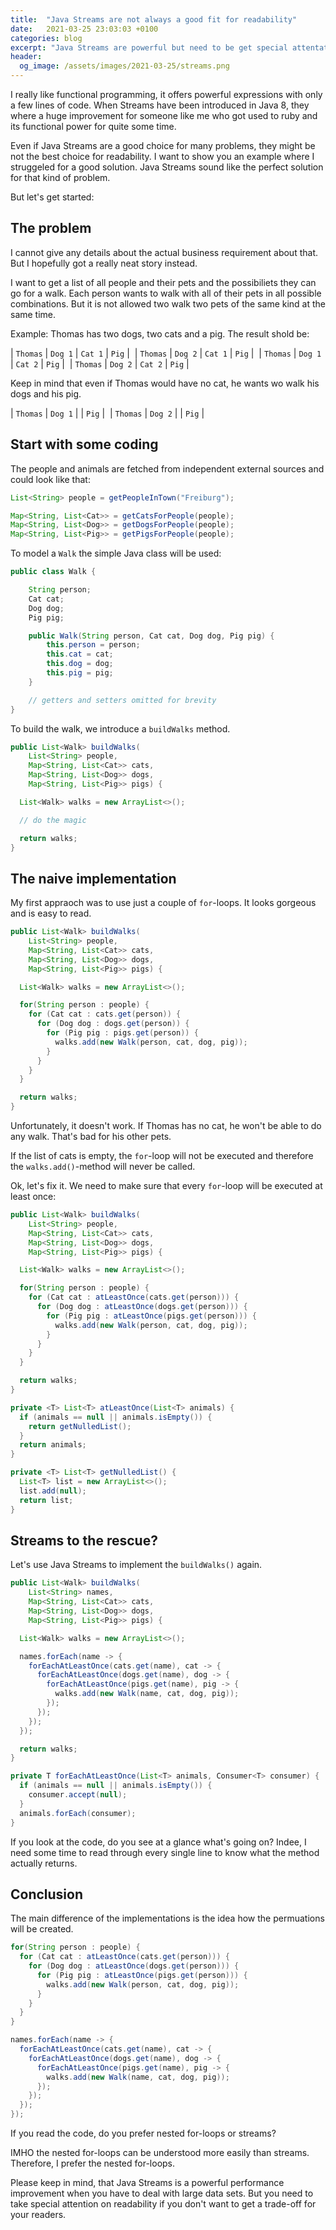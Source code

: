 ```yaml
---
title:  "Java Streams are not always a good fit for readability"
date:   2021-03-25 23:03:03 +0100
categories: blog
excerpt: "Java Streams are powerful but need to be get special attentation to keep the implementation readable."
header:
  og_image: /assets/images/2021-03-25/streams.png
---
```



I really like functional programming, it offers powerful expressions with only a few lines of code. When Streams have been introduced in Java 8, they where a huge improvement for someone like me who got used to ruby and its functional power for quite some time.

Even if Java Streams are a good choice for many problems, they might be not the best choice for readability. I want to show you an example where I struggeled for a good solution. Java Streams sound like the perfect solution for that kind of problem.

But let's get started:


## The problem

I cannot give any details about the actual business requirement about that. But I hopefully got a really neat story instead.

I want to get a list of all people and their pets and the possibiliets they can go for a walk. Each person wants to walk with all of their pets in all possible combinations. But it is not allowed two walk two pets of the same kind at the same time.

Example: Thomas has two dogs, two cats and a pig. The result shold be:

| `Thomas` | `Dog 1` | `Cat 1` | `Pig` | 
| `Thomas` | `Dog 2` | `Cat 1` | `Pig` | 
| `Thomas` | `Dog 1` | `Cat 2` | `Pig` | 
| `Thomas` | `Dog 2` | `Cat 2` | `Pig` | 

Keep in mind that even if Thomas would have no cat, he wants wo walk his dogs and his pig.

| `Thomas` | `Dog 1` | | `Pig` | 
| `Thomas` | `Dog 2` | | `Pig` | 


## Start with some coding

The people and animals are fetched from independent external sources and could look like that:

```java
List<String> people = getPeopleInTown("Freiburg");

Map<String, List<Cat>> = getCatsForPeople(people);
Map<String, List<Dog>> = getDogsForPeople(people);
Map<String, List<Pig>> = getPigsForPeople(people);
```

To model a `Walk` the simple Java class will be used:

```java
public class Walk {

	String person;
	Cat cat;
	Dog dog;
	Pig pig;

	public Walk(String person, Cat cat, Dog dog, Pig pig) {
		this.person = person;
		this.cat = cat;
		this.dog = dog;
		this.pig = pig;
	}

	// getters and setters omitted for brevity
}
```


To build the walk, we introduce a `buildWalks` method.

```java
public List<Walk> buildWalks(
    List<String> people,
    Map<String, List<Cat>> cats,
    Map<String, List<Dog>> dogs,
    Map<String, List<Pig>> pigs) {

  List<Walk> walks = new ArrayList<>();

  // do the magic

  return walks;
}
```


## The naive implementation

My first appraoch was to use just a couple of `for`-loops. It looks gorgeous and is easy to read.

```java
public List<Walk> buildWalks(
    List<String> people,
    Map<String, List<Cat>> cats,
    Map<String, List<Dog>> dogs,
    Map<String, List<Pig>> pigs) {

  List<Walk> walks = new ArrayList<>();

  for(String person : people) {
    for (Cat cat : cats.get(person)) {
      for (Dog dog : dogs.get(person)) {
        for (Pig pig : pigs.get(person)) {
          walks.add(new Walk(person, cat, dog, pig));
        }
      }
    }
  }

  return walks;
}
```

Unfortunately, it doesn't work. If Thomas has no cat, he won't be able to do any walk. That's bad for his other pets.

If the list of cats is empty, the `for`-loop will not be executed and therefore the `walks.add()`-method will never be called.

Ok, let's fix it. We need to make sure that every `for`-loop will be executed at least once:


```java
public List<Walk> buildWalks(
    List<String> people,
    Map<String, List<Cat>> cats,
    Map<String, List<Dog>> dogs,
    Map<String, List<Pig>> pigs) {

  List<Walk> walks = new ArrayList<>();

  for(String person : people) {
    for (Cat cat : atLeastOnce(cats.get(person))) {
      for (Dog dog : atLeastOnce(dogs.get(person))) {
        for (Pig pig : atLeastOnce(pigs.get(person))) {
          walks.add(new Walk(person, cat, dog, pig));
        }
      }
    }
  }

  return walks;
}

private <T> List<T> atLeastOnce(List<T> animals) {
  if (animals == null || animals.isEmpty()) {
    return getNulledList();
  }
  return animals;
}

private <T> List<T> getNulledList() {
  List<T> list = new ArrayList<>();
  list.add(null);
  return list;
}
```


## Streams to the rescue?

Let's use Java Streams to implement the `buildWalks()` again.

```java
public List<Walk> buildWalks(
    List<String> names,
    Map<String, List<Cat>> cats,
    Map<String, List<Dog>> dogs,
    Map<String, List<Pig>> pigs) {

  List<Walk> walks = new ArrayList<>();

  names.forEach(name -> {
    forEachAtLeastOnce(cats.get(name), cat -> {
      forEachAtLeastOnce(dogs.get(name), dog -> {
        forEachAtLeastOnce(pigs.get(name), pig -> {
          walks.add(new Walk(name, cat, dog, pig));
        });
      });
    });
  });

  return walks;
}

private T forEachAtLeastOnce(List<T> animals, Consumer<T> consumer) {
  if (animals == null || animals.isEmpty()) {
    consumer.accept(null);
  }
  animals.forEach(consumer);
}
```

If you look at the code, do you see at a glance what's going on? Indee, I need some time to read through every single line to know what the method actually returns.


## Conclusion


The main difference of the implementations is the idea how the permuations will be created.


```java
for(String person : people) {
  for (Cat cat : atLeastOnce(cats.get(person))) {
    for (Dog dog : atLeastOnce(dogs.get(person))) {
      for (Pig pig : atLeastOnce(pigs.get(person))) {
        walks.add(new Walk(person, cat, dog, pig));
      }
    }
  }
}
```

```java
names.forEach(name -> {
  forEachAtLeastOnce(cats.get(name), cat -> {
    forEachAtLeastOnce(dogs.get(name), dog -> {
      forEachAtLeastOnce(pigs.get(name), pig -> {
        walks.add(new Walk(name, cat, dog, pig));
      });
    });
  });
});
```

If you read the code, do you prefer nested for-loops or streams?

IMHO the nested for-loops can be understood more easily than streams. Therefore, I prefer the nested for-loops.

Please keep in mind, that Java Streams is a powerful performance improvement when you have to deal with large data sets. But you need to take special attention on readability if you don't want to get a trade-off for your readers.
